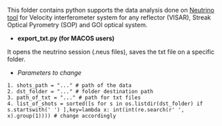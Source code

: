 This folder contains python supports the data analysis done on [Neutrino tool](https://github.com/NeutrinoToolkit/Neutrino) for
Velocity interferometer system for any reflector (VISAR), Streak Optical Pyrometry (SOP) and GOI optical system.

- **export_txt.py (for MACOS users)**

It opens the neutrino session (.neus files), saves the txt file on a specific folder.

* *Parameters to change* 

```
1. shots_path = "..." # path of the data 
2. dst_folder = "..." # folder destination path
3. path_of_txt = "..." # path for txt files
4. list_of_shots = sorted([s for s in os.listdir(dst_folder) if s.startswith(' ') ],key=lambda x: int(int(re.search(r' ', x).group(1)))) # change accordingly 
```
